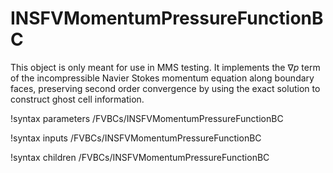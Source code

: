 # INSFVMomentumPressureFunctionBC

This object is only meant for use in MMS testing. It implements the $\nabla p$ term of the
incompressible Navier Stokes momentum equation along boundary faces, preserving
second order convergence by using the exact solution to construct ghost cell information.

!syntax parameters /FVBCs/INSFVMomentumPressureFunctionBC

!syntax inputs /FVBCs/INSFVMomentumPressureFunctionBC

!syntax children /FVBCs/INSFVMomentumPressureFunctionBC
